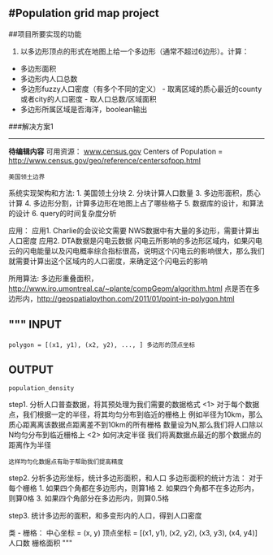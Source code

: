 #Population grid map project
------
##项目所要实现的功能

 1. 以多边形顶点的形式在地图上给一个多边形（通常不超过6边形）。计算：
- 多边形面积
- 多边形内人口总数
- 多边形fuzzy人口密度（有多个不同的定义）
        - 取离区域的质心最近的county或者city的人口密度
        - 取人口总数/区域面积
- 多边形所属区域是否海洋，boolean输出

###解决方案1









-------
**待编辑内容**
可用资源：
	www.census.gov
		Centers of Population = http://www.census.gov/geo/reference/centersofpop.html

	美国领土边界

系统实现架构和方法:
	1. 美国领土分块
	2. 分块计算人口数量
	3. 多边形面积，质心计算
	4. 多边形分割，计算多边形在地图上占了哪些格子
	5. 数据库的设计，和算法的设计
	6. query的时间复杂度分析

应用：
	应用1. 
		Charlie的会议论文需要
		NWS数据中有大量的多边形，需要计算出人口密度
	应用2.
		DTA数据是闪电云数据
		闪电云所影响的多边形区域内，如果闪电云的闪电能量以及闪电概率综合指标很高，说明这个闪电云的影响很大，那么我们就需要计算出这个区域内的人口密度，来确定这个闪电云的影响

所用算法:
	多边形重叠面积，http://www.iro.umontreal.ca/~plante/compGeom/algorithm.html
	点是否在多边形内，http://geospatialpython.com/2011/01/point-in-polygon.html
	
	
"""
INPUT
-----
    polygon = [(x1, y1), (x2, y2), ..., ] 多边形的顶点坐标
    
    
OUTPUT
------
    population_density

step1. 分析人口普查数据，将其预处理为我们需要的数据格式
    <1> 对于每个数据点，我们根据一定的半径，将其均匀分布到临近的栅格上
        例如半径为10km，那么质心距离离该数据点距离差不到10km的所有栅格
        数量设为N,那么我们将人口除以N均匀分布到临近栅格上
    <2> 如何决定半径
        我们将离数据点最近的那个数据点的距离作为半径
    
    这样均匀化数据点有助于帮助我们提高精度
    
step2. 分析多边形坐标，统计多边形面积，和人口
    多边形面积的统计方法：
    对于每个栅格
        1. 如果四个角都在多边形内，则算1格
        2. 如果四个角都不在多边形内，则算0格
        3. 如果四个角部分在多边形内，则算0.5格

step3. 统计多边形的面积，和多变形内的人口，得到人口密度


类 - 栅格：
    中心坐标 = (x, y)
    顶点坐标 = [(x1, y1), (x2, y2), (x3, y3), (x4, y4)]
    人口数
    栅格面积
"""